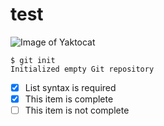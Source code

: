 # test
![Image of Yaktocat](https://octodex.github.com/images/yaktocat.png)
```
$ git init
Initialized empty Git repository
```
- [x] List syntax is required
- [x] This item is complete
- [ ] This item is not complete